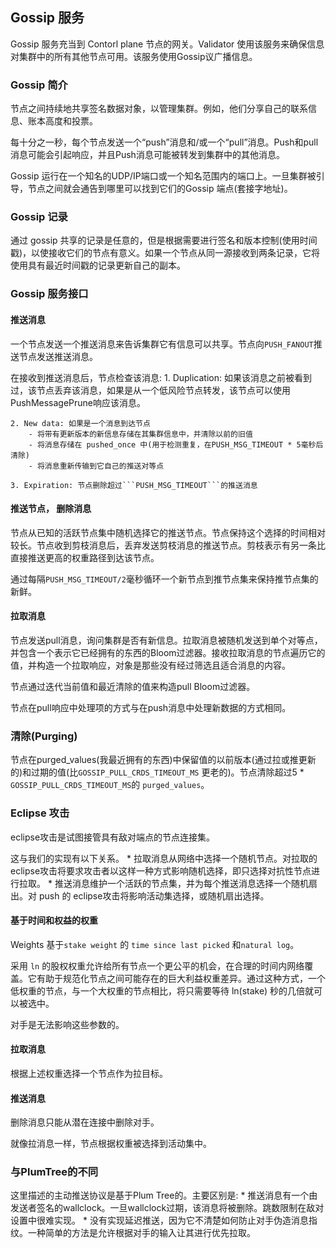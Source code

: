 ## Gossip 服务
Gossip 服务充当到 Contorl plane 节点的网关。Validator 使用该服务来确保信息对集群中的所有其他节点可用。该服务使用Gossip议广播信息。

### Gossip 简介
节点之间持续地共享签名数据对象，以管理集群。例如，他们分享自己的联系信息、账本高度和投票。

每十分之一秒，每个节点发送一个“push”消息和/或一个“pull”消息。Push和pull消息可能会引起响应，并且Push消息可能被转发到集群中的其他消息。

Gossip 运行在一个知名的UDP/IP端口或一个知名范围内的端口上。一旦集群被引导，节点之间就会通告到哪里可以找到它们的Gossip 端点(套接字地址)。

### Gossip 记录
通过 gossip 共享的记录是任意的，但是根据需要进行签名和版本控制(使用时间戳)，以使接收它们的节点有意义。如果一个节点从同一源接收到两条记录，它将使用具有最近时间戳的记录更新自己的副本。

### Gossip 服务接口

#### 推送消息
一个节点发送一个推送消息来告诉集群它有信息可以共享。节点向```PUSH_FANOUT```推送节点发送推送消息。

在接收到推送消息后，节点检查该消息:
    1. Duplication: 如果该消息之前被看到过，该节点丢弃该消息，如果是从一个低风险节点转发，该节点可以使用PushMessagePrune响应该消息。

    2. New data: 如果是一个消息到达节点
        - 将带有更新版本的新信息存储在其集群信息中，并清除以前的旧值
        - 将消息存储在 pushed_once 中(用于检测重复，在PUSH_MSG_TIMEOUT * 5毫秒后清除)
        - 将消息重新传输到它自己的推送对等点

    3. Expiration: 节点删除超过```PUSH_MSG_TIMEOUT```的推送消息

#### 推送节点， 删除消息
节点从已知的活跃节点集中随机选择它的推送节点。节点保持这个选择的时间相对较长。节点收到剪枝消息后，丢弃发送剪枝消息的推送节点。剪枝表示有另一条比直接推送更高的权重路径到达该节点。

通过每隔```PUSH_MSG_TIMEOUT/2```毫秒循环一个新节点到推节点集来保持推节点集的新鲜。

#### 拉取消息
节点发送pull消息，询问集群是否有新信息。拉取消息被随机发送到单个对等点，并包含一个表示它已经拥有的东西的Bloom过滤器。接收拉取消息的节点遍历它的值，并构造一个拉取响应，对象是那些没有经过筛选且适合消息的内容。

节点通过迭代当前值和最近清除的值来构造pull Bloom过滤器。

节点在pull响应中处理项的方式与在push消息中处理新数据的方式相同。

### 清除(Purging)
节点在purged_values(我最近拥有的东西)中保留值的以前版本(通过拉或推更新的)和过期的值(比```GOSSIP_PULL_CRDS_TIMEOUT_MS``` 更老的)。节点清除超过5 * ```GOSSIP_PULL_CRDS_TIMEOUT_MS```的 ```purged_values```。

### Eclipse 攻击
eclipse攻击是试图接管具有敌对端点的节点连接集。

这与我们的实现有以下关系。
    * 拉取消息从网络中选择一个随机节点。对拉取的eclipse攻击将要求攻击者以这样一种方式影响随机选择，即只选择对抗性节点进行拉取。 
    * 推送消息维护一个活跃的节点集，并为每个推送消息选择一个随机扇出。对 push 的 eclipse攻击将影响活动集选择，或随机扇出选择。

#### 基于时间和权益的权重
Weights 基于```stake weight``` 的 ```time since last picked``` 和```natural log```。

采用 ```ln``` 的股权权重允许给所有节点一个更公平的机会，在合理的时间内网络覆盖。它有助于规范化节点之间可能存在的巨大利益权重差异。通过这种方式，一个低权重的节点，与一个大权重的节点相比，将只需要等待 ln(stake) 秒的几倍就可以被选中。

对手是无法影响这些参数的。

#### 拉取消息
根据上述权重选择一个节点作为拉目标。

#### 推送消息
删除消息只能从潜在连接中删除对手。

就像拉消息一样，节点根据权重被选择到活动集中。

### 与PlumTree的不同
这里描述的主动推送协议是基于Plum Tree的。主要区别是:
    * 推送消息有一个由发送者签名的wallclock。一旦wallclock过期，该消息将被删除。跳数限制在敌对设置中很难实现。
    * 没有实现延迟推送，因为它不清楚如何防止对手伪造消息指纹。一种简单的方法是允许根据对手的输入让其进行优先拉取。

